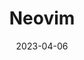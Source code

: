 ---
title: Neovim
description: My Neovim Configuration
date: 2023-04-06
language: lua
source: https://github.com/jonot-cyber/neovim
---